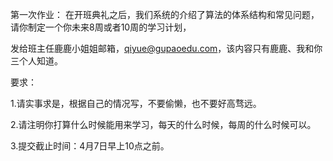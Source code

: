 第一次作业： 在开班典礼之后，我们系统的介绍了算法的体系结构和常见问题，请你制定一个你未来8周或者10周的学习计划，

发给班主任鹿鹿小姐姐邮箱，qiyue@gupaoedu.com，该内容只有鹿鹿、我和你三个人知道。

要求：

1.请实事求是，根据自己的情况写，不要偷懒，也不要好高骛远。

2.请注明你打算什么时候能用来学习，每天的什么时候，每周的什么时候可以。

3.提交截止时间：4月7日早上10点之前。


